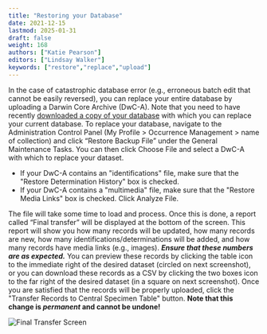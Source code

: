 ```yaml
---
title: "Restoring your Database"
date: 2021-12-15
lastmod: 2025-01-31
draft: false
weight: 168
authors: ["Katie Pearson"]
editors: ["Lindsay Walker"]
keywords: ["restore","replace","upload"]
---
```


In the case of catastrophic database error (e.g., erroneous batch edit that cannot be easily reversed), you can replace your entire database by uploading a Darwin Core Archive (DwC-A). Note that you need to have recently [downloaded a copy of your database](/Collection_Manager_Guide/Downloading/downloading_copy/) with which you can replace your current database.
To replace your database, navigate to the Administration Control Panel (My Profile > Occurrence Management > name of collection) and click “Restore Backup File” under the General Maintenance Tasks. You can then click Choose File and select a DwC-A with which to replace your dataset.
 * If your DwC-A contains an "identifications" file, make sure that the "Restore Determination History" box is checked.
  * If your DwC-A contains a "multimedia" file, make sure that the "Restore Media Links" box is checked. Click Analyze File.

The file will take some time to load and process. Once this is done, a report called “Final transfer” will be displayed at the bottom of the screen. This report will show you how many records will be updated, how many records are new, how many identifications/determinations will be added, and how many records have media links (e.g., images). **_Ensure that these numbers are as expected._** You can preview these records by clicking the table icon to the immediate right of the desired dataset (circled on next screenshot), or you can download these records as a CSV by clicking the two boxes icon to the far right of the desired dataset (in a square on next screenshot). Once you are satisfied that the records will be properly uploaded, click the "Transfer Records to Central Specimen Table" button. **Note that this change is _permanent_ and cannot be undone!**

![Final Transfer Screen](/img/restoredatafinaltransfer.jpg)
